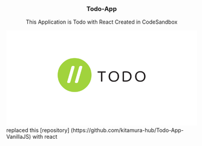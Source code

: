 <br />

<h3 align="center">Todo-App</h3>
<p align="center">This Application is Todo with React Created in CodeSandbox</p>
<img src="img/Todo-list.png">

<br />
replaced this [repository] (https://github.com/kitamura-hub/Todo-App-VanillaJS) with react
